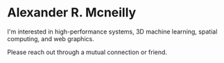 # Alexander R. Mcneilly


I'm interested in high-performance systems, 3D machine learning, spatial computing, and web graphics.


Please reach out through a mutual connection or friend.
